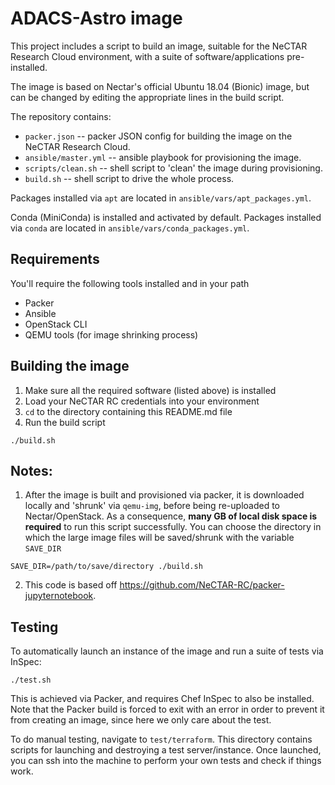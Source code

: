 # ADACS-Astro image

This project includes a script to build an image, suitable for the NeCTAR Research Cloud environment, with a suite of software/applications pre-installed.

The image is based on Nectar's official Ubuntu 18.04 (Bionic) image, but can be changed by editing the appropriate lines in the build script.

The repository contains:
 * `packer.json` -- packer JSON config for building the image on the NeCTAR Research Cloud.
 * `ansible/master.yml` -- ansible playbook for provisioning the image.
 * `scripts/clean.sh` -- shell script to 'clean' the image during provisioning.
 * `build.sh` -- shell script to drive the whole process.

Packages installed via `apt` are located in `ansible/vars/apt_packages.yml`.

Conda (MiniConda) is installed and activated by default.
Packages installed via `conda` are located in `ansible/vars/conda_packages.yml`.


## Requirements

You'll require the following tools installed and in your path
 * Packer
 * Ansible
 * OpenStack CLI
 * QEMU tools (for image shrinking process)

## Building the image

 1. Make sure all the required software (listed above) is installed
 2. Load your NeCTAR RC credentials into your environment
 3. `cd` to the directory containing this README.md file
 4. Run the build script
```
./build.sh
```

## Notes:

1. After the image is built and provisioned via packer, it is downloaded locally and 'shrunk' via `qemu-img`, before being re-uploaded to Nectar/OpenStack.
As a consequence, **many GB of local disk space is required** to run this script successfully.
You can choose the directory in which the large image files will be saved/shrunk with the variable `SAVE_DIR`

```
SAVE_DIR=/path/to/save/directory ./build.sh
```

2. This code is based off https://github.com/NeCTAR-RC/packer-jupyternotebook.

## Testing
To automatically launch an instance of the image and run a suite of tests via InSpec:
```
./test.sh
```
This is achieved via Packer, and requires Chef InSpec to also be installed.
Note that the Packer build is forced to exit with an error in order to prevent it from creating an image, since here we only care about the test.

To do manual testing, navigate to `test/terraform`.
This directory contains scripts for launching and destroying a test server/instance.
Once launched, you can ssh into the machine to perform your own tests and check if things work.
